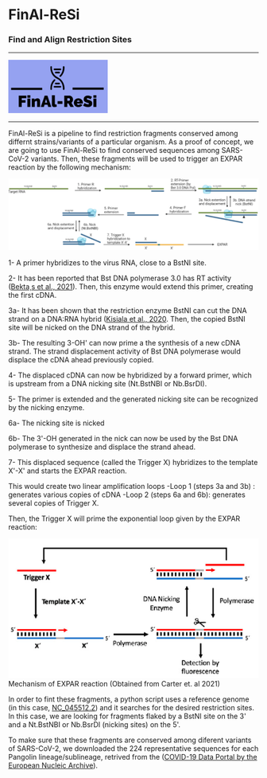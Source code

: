 # FinAl-ReSi
### Find and Align Restriction Sites

___

<img src="img/logo.png" alt="Logo" width="200"/>

___

FinAl-ReSi is a pipeline to find  restriction fragments conserved among differnt strains/variants of a particular organism.
As a proof of concept, we are going to use FinAl-ReSi to find conserved sequences among SARS-CoV-2 variants. Then, these fragments 
will be used to trigger an EXPAR reaction by the following mechanism:

<img src="img/double-nick-mech.png" alt="Logo"/>

1- A primer hybridizes to the virus RNA, close to a BstNI site.

2- It has been reported that Bst DNA polymerase 3.0 has RT activity ([Bekta¸s et al., 2021](https://www.bioz.com/articles/showDocs/?q=Viruses_2021_Apr_23_3977&uq=M0374&v=PMC8146324&px=1)). Then, this enzyme would extend this primer, creating the first cDNA.

3a- It has been shown that the restriction enzyme BstNI can cut the DNA strand on a DNA:RNA hybrid ([Kisiala et al., 2020](https://academic.oup.com/nar/article/48/12/6954/5847776). Then, the copied BstNI site will be nicked on the DNA strand of the hybrid.

3b- The resulting 3-OH' can now prime a the synthesis of a new cDNA strand. The strand displacement activity of Bst DNA polymerase would displace the cDNA ahead previously copied.

4- The displaced cDNA can now be hybridized by a forward primer, which is upstream from a DNA nicking site (Nt.BstNBI or Nb.BsrDI).

5- The primer is extended and the generated nicking site can be recognized by the nicking enzyme.

6a- The nicking site is nicked

6b- The 3'-OH generated in the nick can now be used by the Bst DNA polymerase to synthesize and displace the strand ahead. 

7- This displaced sequence (called the Trigger X) hybridizes to the template X'-X' and starts the EXPAR reaction.


This would create two linear amplification loops 
-Loop 1 (steps 3a and 3b) : generates various copies of cDNA
-Loop 2 (steps 6a and 6b): generates several copies of Trigger X.

Then, the Trigger X will prime the exponential loop given by the EXPAR reaction:

![alt text](/img/expar.png?raw=true "EXPAR")
Mechanism of EXPAR reaction (Obtained from Carter et. al 2021)



In order to fint these fragments, a python script uses a reference genome (in this case, [NC_045512.2](https://www.ncbi.nlm.nih.gov/nuccore/1798174254)) and it searches for the desired restriction sites. In this case, we are looking for fragments flaked by a BstNI site on the 3' and a 
Nt.BstNBI or Nb.BsrDI (nicking sites) on the 5'.


To make sure that these fragments are conserved among diferent variants of SARS-CoV-2, we downloaded the 224 representative sequences for each Pangolin lineage/sublineage, retrived from the ([COVID-19 Data Portal by the European Nucleic Archive](https://www.covid19dataportal.org/search/sequences?crossReferencesOption=all&overrideDefaultDomain=true&db=representative-sequences&size=1000)).





